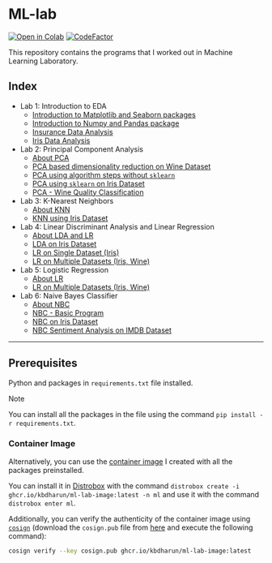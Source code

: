 # ML-lab

[![Open in Colab](https://colab.research.google.com/assets/colab-badge.svg)](https://colab.research.google.com/github/kbdharun/ML-Lab)
[![CodeFactor](https://www.codefactor.io/repository/github/kbdharun/ml-lab/badge)](https://www.codefactor.io/repository/github/kbdharun/ml-lab)

This repository contains the programs that I worked out in Machine Learning Laboratory.

## Index

- Lab 1: Introduction to EDA
  - [Introduction to Matplotlib and Seaborn packages](https://github.com/kbdharun/ML-Lab/blob/main/Lab1/EDA_Matplotlib_&_Seaborn.ipynb)
  - [Introduction to Numpy and Pandas package](https://github.com/kbdharun/ML-Lab/blob/main/Lab1/Numpy_&_Pandas.ipynb)
  - [Insurance Data Analysis](https://github.com/kbdharun/ML-Lab/blob/main/Lab1/ML_Lab1_Insurance.ipynb)
  - [Iris Data Analysis](https://github.com/kbdharun/ML-Lab/blob/main/Lab1/ML_Lab1_Iris.ipynb)
- Lab 2: Principal Component Analysis
  - [About PCA](https://github.com/kbdharun/ML-Lab/blob/main/Lab2/README.md)
  - [PCA based dimensionality reduction on Wine Dataset](https://github.com/kbdharun/ML-Lab/blob/main/Lab2/PCA-DR-Wine.ipynb)
  - [PCA using algorithm steps without `sklearn`](https://github.com/kbdharun/ML-Lab/blob/main/Lab2/PCA-using-alg-without-sk.ipynb)
  - [PCA using `sklearn` on Iris Dataset](https://github.com/kbdharun/ML-Lab/blob/main/Lab2/PCA-using-sklearn-Iris.ipynb)
  - [PCA - Wine Quality Classification](https://github.com/kbdharun/ML-Lab/blob/main/Lab2/PCA-Wine-quality-classification.ipynb)
- Lab 3: K-Nearest Neighbors
  - [About KNN](https://github.com/kbdharun/ML-Lab/blob/main/Lab3/README.md)
  - [KNN using Iris Dataset](https://github.com/kbdharun/ML-Lab/blob/main/Lab3/KNN-using-Iris.ipynb)
- Lab 4: Linear Discriminant Analysis and Linear Regression
  - [About LDA and LR](https://github.com/kbdharun/ML-Lab/blob/main/Lab4/README.md)
  - [LDA on Iris Dataset](https://github.com/kbdharun/ML-Lab/blob/main/Lab4/LDA.ipynb)
  - [LR on Single Dataset (Iris)](https://github.com/kbdharun/ML-Lab/blob/main/Lab4/LR-on-single-dataset.ipynb)
  - [LR on Multiple Datasets (Iris, Wine)](https://github.com/kbdharun/ML-Lab/blob/main/Lab4/LR-on-multiple-datasets.ipynb)
- Lab 5: Logistic Regression
  - [About LR](https://github.com/kbdharun/ML-Lab/blob/main/Lab5/README.md)
  - [LR on Multiple Datasets (Iris, Wine)](https://github.com/kbdharun/ML-Lab/blob/main/Lab5/LR.ipynb)
- Lab 6: Naive Bayes Classifier
  - [About NBC](https://github.com/kbdharun/ML-Lab/blob/main/Lab6/README.md)
  - [NBC - Basic Program](https://github.com/kbdharun/ML-Lab/blob/main/Lab6/NBC.ipynb)
  - [NBC on Iris Dataset](https://github.com/kbdharun/ML-Lab/blob/main/Lab6/NBC-Iris.ipynb)
  - [NBC Sentiment Analysis on IMDB Dataset](https://github.com/kbdharun/ML-Lab/blob/main/Lab6/NBC-sentiment-analysis-IMDB.ipynb)

---

## Prerequisites

Python and packages in `requirements.txt` file installed.

> [!NOTE]
> You can install all the packages in the file using the command `pip install -r requirements.txt`.

### Container Image

Alternatively, you can use the [container image](https://github.com/kbdharun/ML-Lab/pkgs/container/ml-lab-image) I created with all the packages preinstalled.

You can install it in [Distrobox](https://github.com/89luca89/distrobox) with the command `distrobox create -i ghcr.io/kbdharun/ml-lab-image:latest -n ml` and use it with the command `distrobox enter ml`.

Additionally, you can verify the authenticity of the container image using [`cosign`](https://github.com/sigstore/cosign) (download the `cosign.pub` file from [here](https://github.com/kbdharun/ML-Lab/blob/main/cosign.pub) and execute the following command):

```zsh
cosign verify --key cosign.pub ghcr.io/kbdharun/ml-lab-image:latest
```
